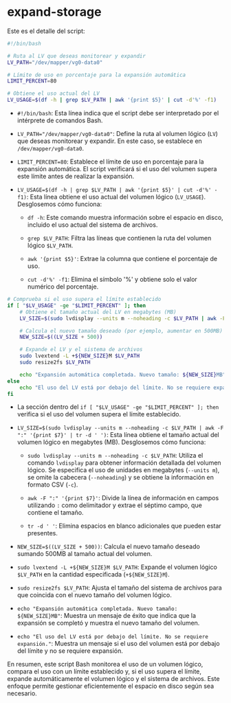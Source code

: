 # expand-storage

Este es el detalle del script:

```bash
#!/bin/bash

# Ruta al LV que deseas monitorear y expandir
LV_PATH="/dev/mapper/vg0-data0"

# Límite de uso en porcentaje para la expansión automática
LIMIT_PERCENT=80

# Obtiene el uso actual del LV
LV_USAGE=$(df -h | grep $LV_PATH | awk '{print $5}' | cut -d'%' -f1)
```

- `#!/bin/bash`: Esta línea indica que el script debe ser interpretado por el intérprete de comandos Bash.

- `LV_PATH="/dev/mapper/vg0-data0"`: Define la ruta al volumen lógico (`LV`) que deseas monitorear y expandir. En este caso, se establece en `/dev/mapper/vg0-data0`.

- `LIMIT_PERCENT=80`: Establece el límite de uso en porcentaje para la expansión automática. El script verificará si el uso del volumen supera este límite antes de realizar la expansión.

- `LV_USAGE=$(df -h | grep $LV_PATH | awk '{print $5}' | cut -d'%' -f1)`: Esta línea obtiene el uso actual del volumen lógico (`LV_USAGE`). Desglosemos cómo funciona:

   - `df -h`: Este comando muestra información sobre el espacio en disco, incluido el uso actual del sistema de archivos.
   
   - `grep $LV_PATH`: Filtra las líneas que contienen la ruta del volumen lógico `$LV_PATH`.

   - `awk '{print $5}'`: Extrae la columna que contiene el porcentaje de uso.

   - `cut -d'%' -f1`: Elimina el símbolo '%' y obtiene solo el valor numérico del porcentaje.

```bash
# Comprueba si el uso supera el límite establecido
if [ "$LV_USAGE" -ge "$LIMIT_PERCENT" ]; then
    # Obtiene el tamaño actual del LV en megabytes (MB)
    LV_SIZE=$(sudo lvdisplay --units m --noheading -c $LV_PATH | awk -F ":" '{print $7}' | tr -d ' ')

    # Calcula el nuevo tamaño deseado (por ejemplo, aumentar en 500MB)
    NEW_SIZE=$((LV_SIZE + 500))

    # Expande el LV y el sistema de archivos
    sudo lvextend -L +${NEW_SIZE}M $LV_PATH
    sudo resize2fs $LV_PATH

    echo "Expansión automática completada. Nuevo tamaño: ${NEW_SIZE}MB"
else
    echo "El uso del LV está por debajo del límite. No se requiere expansión."
fi
```

- La sección dentro del `if [ "$LV_USAGE" -ge "$LIMIT_PERCENT" ]; then` verifica si el uso del volumen supera el límite establecido.

- `LV_SIZE=$(sudo lvdisplay --units m --noheading -c $LV_PATH | awk -F ":" '{print $7}' | tr -d ' ')`: Esta línea obtiene el tamaño actual del volumen lógico en megabytes (MB). Desglosemos cómo funciona:

   - `sudo lvdisplay --units m --noheading -c $LV_PATH`: Utiliza el comando `lvdisplay` para obtener información detallada del volumen lógico. Se especifica el uso de unidades en megabytes (`--units m`), se omite la cabecera (`--noheading`) y se obtiene la información en formato CSV (`-c`).

   - `awk -F ":" '{print $7}'`: Divide la línea de información en campos utilizando `:` como delimitador y extrae el séptimo campo, que contiene el tamaño.

   - `tr -d ' '`: Elimina espacios en blanco adicionales que pueden estar presentes.

- `NEW_SIZE=$((LV_SIZE + 500))`: Calcula el nuevo tamaño deseado sumando 500MB al tamaño actual del volumen.

- `sudo lvextend -L +${NEW_SIZE}M $LV_PATH`: Expande el volumen lógico `$LV_PATH` en la cantidad especificada (`+${NEW_SIZE}M`).

- `sudo resize2fs $LV_PATH`: Ajusta el tamaño del sistema de archivos para que coincida con el nuevo tamaño del volumen lógico.

- `echo "Expansión automática completada. Nuevo tamaño: ${NEW_SIZE}MB"`: Muestra un mensaje de éxito que indica que la expansión se completó y muestra el nuevo tamaño del volumen.

- `echo "El uso del LV está por debajo del límite. No se requiere expansión."`: Muestra un mensaje si el uso del volumen está por debajo del límite y no se requiere expansión.

En resumen, este script Bash monitorea el uso de un volumen lógico, compara el uso con un límite establecido y, si el uso supera el límite, expande automáticamente el volumen lógico y el sistema de archivos. Este enfoque permite gestionar eficientemente el espacio en disco según sea necesario.

